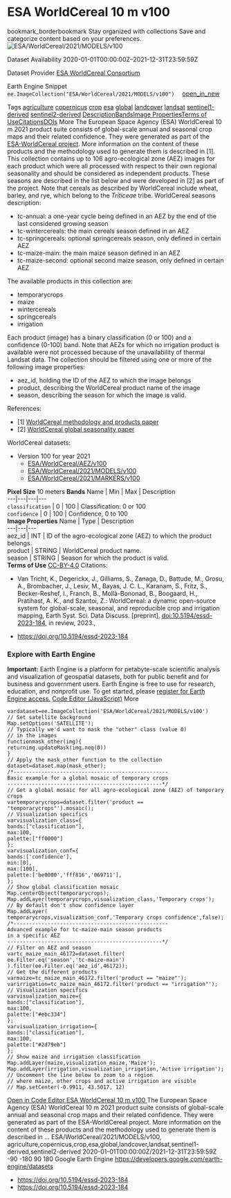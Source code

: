  
#  ESA WorldCereal 10 m v100 
bookmark_borderbookmark Stay organized with collections  Save and categorize content based on your preferences.
![ESA/WorldCereal/2021/MODELS/v100](https://developers.google.com/earth-engine/datasets/images/ESA/ESA_WorldCereal_2021_MODELS_v100_sample.png) 

Dataset Availability
    2020-01-01T00:00:00Z–2021-12-31T23:59:59Z 

Dataset Provider
     [ ESA WorldCereal Consortium ](https://esa-worldcereal.org/en) 

Earth Engine Snippet
     `    ee.ImageCollection("ESA/WorldCereal/2021/MODELS/v100")   ` [ open_in_new ](https://code.earthengine.google.com/?scriptPath=Examples:Datasets/ESA/ESA_WorldCereal_2021_MODELS_v100) 

Tags
     [agriculture](https://developers.google.com/earth-engine/datasets/tags/agriculture) [copernicus](https://developers.google.com/earth-engine/datasets/tags/copernicus) [crop](https://developers.google.com/earth-engine/datasets/tags/crop) [esa](https://developers.google.com/earth-engine/datasets/tags/esa) [global](https://developers.google.com/earth-engine/datasets/tags/global) [landcover](https://developers.google.com/earth-engine/datasets/tags/landcover) [landsat](https://developers.google.com/earth-engine/datasets/tags/landsat) [sentinel1-derived](https://developers.google.com/earth-engine/datasets/tags/sentinel1-derived) [sentinel2-derived](https://developers.google.com/earth-engine/datasets/tags/sentinel2-derived)
[Description](https://developers.google.com/earth-engine/datasets/catalog/ESA_WorldCereal_2021_MODELS_v100#description)[Bands](https://developers.google.com/earth-engine/datasets/catalog/ESA_WorldCereal_2021_MODELS_v100#bands)[Image Properties](https://developers.google.com/earth-engine/datasets/catalog/ESA_WorldCereal_2021_MODELS_v100#image-properties)[Terms of Use](https://developers.google.com/earth-engine/datasets/catalog/ESA_WorldCereal_2021_MODELS_v100#terms-of-use)[Citations](https://developers.google.com/earth-engine/datasets/catalog/ESA_WorldCereal_2021_MODELS_v100#citations)[DOIs](https://developers.google.com/earth-engine/datasets/catalog/ESA_WorldCereal_2021_MODELS_v100#dois) More
The European Space Agency (ESA) WorldCereal 10 m 2021 product suite consists of global-scale annual and seasonal crop maps and their related confidence. They were generated as part of the [ESA-WorldCereal project](https://esa-worldcereal.org/). More information on the content of these products and the methodology used to generate them is described in [1].
This collection contains up to 106 agro-ecological zone (AEZ) images for each product which were all processed with respect to their own regional seasonality and should be considered as independent products. These seasons are described in the list below and were developed in [2] as part of the project. Note that cereals as described by WorldCereal include wheat, barley, and rye, which belong to the _Triticeae_ tribe.
WorldCereal seasons description:
  * tc-annual: a one-year cycle being defined in an AEZ by the end of the last considered growing season
  * tc-wintercereals: the main cereals season defined in an AEZ
  * tc-springcereals: optional springcereals season, only defined in certain AEZ
  * tc-maize-main: the main maize season defined in an AEZ
  * tc-maize-second: optional second maize season, only defined in certain AEZ


The available products in this collection are:
  * temporarycrops
  * maize
  * wintercereals
  * springcereals
  * irrigation


Each product (image) has a binary classification (0 or 100) and a confidence (0-100) band. Note that AEZs for which no irrigation product is available were not processed because of the unavailability of thermal Landsat data.
The collection should be filtered using one or more of the following image properties:
  * aez_id, holding the ID of the AEZ to which the image belongs
  * product, describing the WorldCereal product name of the image
  * season, describing the season for which the image is valid.


References:
  * [1] [WorldCereal methodology and products paper](https://doi.org/10.5194/essd-2023-184)
  * [2] [WorldCereal global seasonality paper](https://doi.org/10.1080/15481603.2022.2079273)


WorldCereal datasets:
  * Version 100 for year 2021 
    * [ESA/WorldCereal/AEZ/v100](https://developers.google.com/earth-engine/datasets/catalog/ESA_WorldCereal_AEZ_v100)
    * [ESA/WorldCereal/2021/MODELS/v100](https://developers.google.com/earth-engine/datasets/catalog/ESA_WorldCereal_2021_MODELS_v100)
    * [ESA/WorldCereal/2021/MARKERS/v100](https://developers.google.com/earth-engine/datasets/catalog/ESA_WorldCereal_2021_MARKERS_v100)


**Pixel Size** 10 meters 
**Bands**
Name | Min | Max | Description  
---|---|---|---  
`classification` |  0  |  100  | Classification: 0 or 100  
`confidence` |  0  |  100  | Confidence, 0 to 100  
**Image Properties**
Name | Type | Description  
---|---|---  
aez_id | INT | ID of the agro-ecological zone (AEZ) to which the product belongs.  
product | STRING | WorldCereal product name.  
season | STRING | Season for which the product is valid.  
**Terms of Use**
[CC-BY-4.0](https://spdx.org/licenses/CC-BY-4.0.html)
Citations:
  * Van Tricht, K., Degerickx, J., Gilliams, S., Zanaga, D., Battude, M., Grosu, A., Brombacher, J., Lesiv, M., Bayas, J. C. L., Karanam, S., Fritz, S., Becker-Reshef, I., Franch, B., Mollà-Bononad, B., Boogaard, H., Pratihast, A. K., and Szantoi, Z.: WorldCereal: a dynamic open-source system for global-scale, seasonal, and reproducible crop and irrigation mapping, Earth Syst. Sci. Data Discuss. [preprint], [doi:10.5194/essd-2023-184](https://doi.org/10.5194/essd-2023-184), in review, 2023.,


  * [ https://doi.org/10.5194/essd-2023-184 ](https://doi.org/10.5194/essd-2023-184)


### Explore with Earth Engine
**Important:** Earth Engine is a platform for petabyte-scale scientific analysis and visualization of geospatial datasets, both for public benefit and for business and government users. Earth Engine is free to use for research, education, and nonprofit use. To get started, please [register for Earth Engine access.](https://console.cloud.google.com/earth-engine)
[Code Editor (JavaScript)](https://developers.google.com/earth-engine/datasets/catalog/ESA_WorldCereal_2021_MODELS_v100#code-editor-javascript-sample) More
```
vardataset=ee.ImageCollection('ESA/WorldCereal/2021/MODELS/v100')
// Set satellite background
Map.setOptions('SATELLITE');
// Typically we'd want to mask the "other" class (value 0)
// in the images
functionmask_other(img){
returnimg.updateMask(img.neq(0))
}
// Apply the mask_other function to the collection
dataset=dataset.map(mask_other);
/*--------------------------------------------------
Basic example for a global mosaic of temporary crops
--------------------------------------------------*/
// Get a global mosaic for all agro-ecological zone (AEZ) of temporary crops
vartemporarycrops=dataset.filter('product == "temporarycrops"').mosaic();
// Visualization specifics
varvisualization_class={
bands:["classification"],
max:100,
palette:["ff0000"]
};
varvisualization_conf={
bands:['confidence'],
min:[0],
max:[100],
palette:['be0000','fff816','069711'],
};
// Show global classification mosaic
Map.centerObject(temporarycrops);
Map.addLayer(temporarycrops,visualization_class,'Temporary crops');
// By default don't show confidence layer
Map.addLayer(
temporarycrops,visualization_conf,'Temporary crops confidence',false);
/*--------------------------------------------------
Advanced example for tc-maize-main season products
in a specific AEZ
--------------------------------------------------*/
// Filter on AEZ and season
vartc_maize_main_46172=dataset.filter(
ee.Filter.eq('season','tc-maize-main')
).filter(ee.Filter.eq('aez_id',46172));
// Get the different products
varmaize=tc_maize_main_46172.filter('product == "maize"');
varirrigation=tc_maize_main_46172.filter('product == "irrigation"');
// Visualization specifics
varvisualization_maize={
bands:["classification"],
max:100,
palette:["#ebc334"]
};
varvisualization_irrigation={
bands:["classification"],
max:100,
palette:["#2d79eb"]
};
// Show maize and irrigation classification
Map.addLayer(maize,visualization_maize,'Maize');
Map.addLayer(irrigation,visualization_irrigation,'Active irrigation');
// Uncomment the line below to zoom to a region
// where maize, other crops and active irrigation are visible
// Map.setCenter(-0.9911, 43.5017, 12)
```
[ Open in Code Editor ](https://code.earthengine.google.com/?scriptPath=Examples:Datasets/ESA/ESA_WorldCereal_2021_MODELS_v100)
[ ESA WorldCereal 10 m v100 ](https://developers.google.com/earth-engine/datasets/catalog/ESA_WorldCereal_2021_MODELS_v100)
The European Space Agency (ESA) WorldCereal 10 m 2021 product suite consists of global-scale annual and seasonal crop maps and their related confidence. They were generated as part of the ESA-WorldCereal project. More information on the content of these products and the methodology used to generate them is described in …
ESA/WorldCereal/2021/MODELS/v100, agriculture,copernicus,crop,esa,global,landcover,landsat,sentinel1-derived,sentinel2-derived 
2020-01-01T00:00:00Z/2021-12-31T23:59:59Z
-90 -180 90 180 
Google Earth Engine
https://developers.google.com/earth-engine/datasets
  * [ https://doi.org/10.5194/essd-2023-184 ](https://doi.org/https://esa-worldcereal.org/en)
  * [ https://doi.org/10.5194/essd-2023-184 ](https://doi.org/https://developers.google.com/earth-engine/datasets/catalog/ESA_WorldCereal_2021_MODELS_v100)


